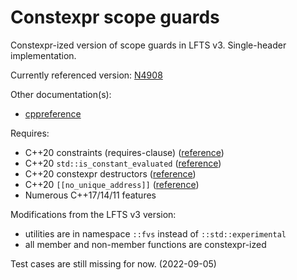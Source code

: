 # Constexpr scope guards
Constexpr-ized version of scope guards in LFTS v3. Single-header implementation.

Currently referenced version: [N4908](https://wg21.link/n4908)

Other documentation(s):
* [cppreference](https://en.cppreference.com/w/cpp/experimental/lib_extensions_3#Scope_guard)

Requires:
* C++20 constraints (requires-clause) ([reference](https://en.cppreference.com/w/cpp/language/constraints))
* C++20 `std::is_constant_evaluated` ([reference](https://en.cppreference.com/w/cpp/types/is_constant_evaluated))
* C++20 constexpr destructors ([reference](https://en.cppreference.com/w/cpp/language/constexpr))
* C++20 `[[no_unique_address]]` ([reference](https://en.cppreference.com/w/cpp/language/attributes/no_unique_address))
* Numerous C++17/14/11 features

Modifications from the LFTS v3 version:
* utilities are in namespace `::fvs` instead of `::std::experimental`
* all member and non-member functions are constexpr-ized

Test cases are still missing for now. (2022-09-05)

